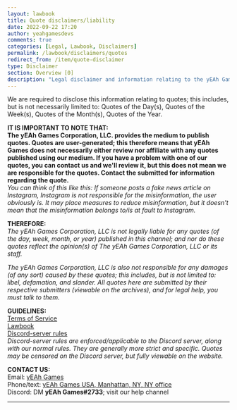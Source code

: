 ```yaml
---
layout: lawbook
title: Quote disclaimers/liability
date: 2022-09-22 17:20
author: yeahgamesdevs
comments: true
categories: [Legal, Lawbook, Disclaimers]
permalink: /lawbook/disclaimers/quotes
redirect_from: /item/quote-disclaimer
type: Disclaimer
section: Overview [0]
description: "Legal disclaimer and information relating to the yEAh Games Quotes system (including QOTDs, QOTWs, etc.), the Quotes collection, publishing quotes, liability, etc. Read this before submitting, creating or viewing any Quotes published by yEAh Games."
---
```

<!-- wp:paragraph -->
<p>We are required to disclose this information relating to quotes; this includes, but is not necessarily limited to: Quotes of the Day(s), Quotes of the Week(s), Quotes of the Month(s), Quotes of the Year.</p>
<!-- /wp:paragraph -->

<!-- wp:paragraph -->
<p><strong>IT IS IMPORTANT TO NOTE THAT: </strong><br><strong>The yEAh Games Corporation, LLC. provides the medium to publish quotes. Quotes are user-generated; this therefore means that yEAh Games does not necessarily either review nor affiliate with any quotes published using our medium. If you have a problem with one of our quotes, you can contact us and we'll review it, but this does not mean we are responsible for the quotes. Contact the submitted for information regarding the quote.</strong><br><em>You can think of this like this: If someone posts a fake news article on Instagram, Instagram is not responsible for the misinformation, the user obviously is. It may place measures to reduce misinformation, but it doesn't mean that the misinformation belongs to/is at fault to Instagram.</em></p>
<!-- /wp:paragraph -->

<!-- wp:paragraph -->
<p><strong>THEREFORE:</strong><br><em>The yEAh Games Corporation, LLC is not legally liable for any quotes (of the day, week, month, or year) published in this channel; and nor do these quotes reflect the opinion(s) of The yEAh Games Corporation, LLC or its staff.</em></p>
<!-- /wp:paragraph -->

<!-- wp:paragraph -->
<p><em>The yEAh Games Corporation, LLC is also not responsible for any damages (of any sort) caused by these quotes; this includes, but is not limited to: libel, defamation, and slander. All quotes here are submitted by their respective submitters (viewable on the archives), and for legal help, you must talk to them.</em></p>
<!-- /wp:paragraph -->

<!-- wp:paragraph -->
<p><strong>GUIDELINES:</strong><br><a href="https://yeaharchives.wordpress.com/2022/07/14/official-yeah-games-tos/">Terms of Service</a><br><a href="https://yeaharchives.wordpress.com/category/docs/rules-lawbook/">Lawbook</a><br><a href="https://yeaharchives.wordpress.com/2022/07/14/official-discord-rules/">Discord-server rules</a><br><em>Discord-server rules are enforced/applicable to the Discord server, along with our normal rules. They are generally more strict and specific. Quotes may be censored on the Discord server, but fully viewable on the website.</em></p>
<!-- /wp:paragraph -->

<!-- wp:paragraph -->
<p><strong>CONTACT US:</strong><br>Email: <a href="mailto:yeahgamesdevs@gmail.com">yEAh Games</a><br>Phone/text: <a href="tel:2122028501">yEAh Games USA, Manhattan, NY, NY office</a><br>Discord: DM <strong>yEAh Games#2733</strong>; visit our help channel</p>
<!-- /wp:paragraph -->

<!-- wp:separator -->
<hr class="wp-block-separator has-alpha-channel-opacity" />
<!-- /wp:separator -->
